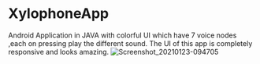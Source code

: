# XylophoneApp
Android Application in JAVA with colorful UI which have 7 voice nodes ,each on pressing play the different sound. The UI of this app is completely responsive and looks amazing.
![Screenshot_20210123-094705](https://user-images.githubusercontent.com/64889275/105572338-8b571500-5d7c-11eb-9efe-149f0914ba9e.png)
